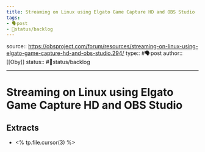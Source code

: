 ```yaml
---
title: Streaming on Linux using Elgato Game Capture HD and OBS Studio
tags:
- 🗣️post
- 🚦status/backlog
---
```


source:: https://obsproject.com/forum/resources/streaming-on-linux-using-elgato-game-capture-hd-and-obs-studio.294/
type:: #🗣️post
author:: [[Oby]]
status:: #🚦status/backlog

---

# Streaming on Linux using Elgato Game Capture HD and OBS Studio

## Extracts

- <% tp.file.cursor(3) %>
